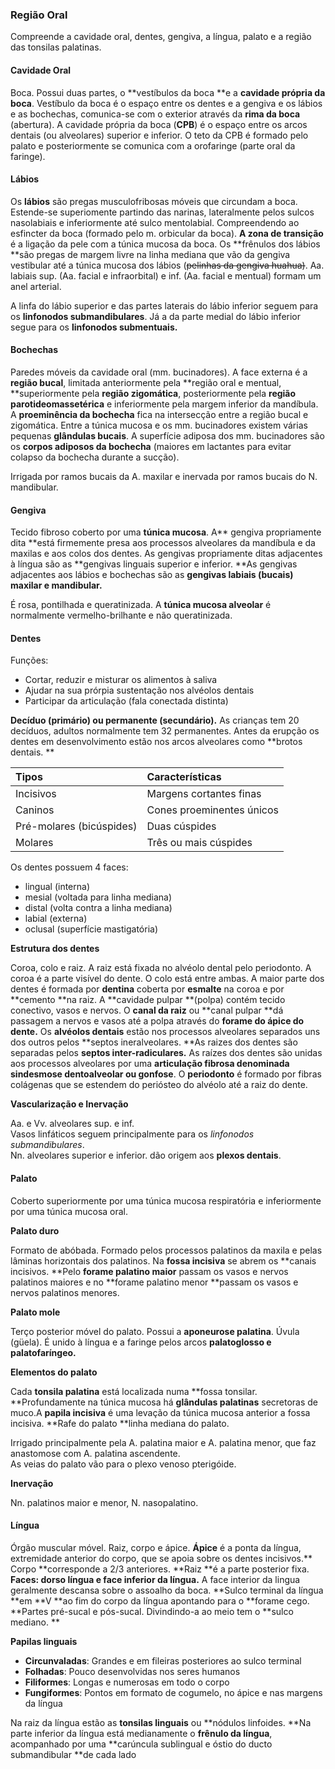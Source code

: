 ### Região Oral

Compreende a cavidade oral, dentes, gengiva, a língua, palato e a região das tonsilas palatinas.

#### Cavidade Oral

Boca. Possui duas partes, o **vestíbulos da boca **e a **cavidade própria da boca**. Vestíbulo da boca é o espaço entre os dentes  e a gengiva e os lábios e as bochechas, comunica-se com o exterior através da **rima da boca** \(abertura\). A cavidade própria da boca \(**CPB**\) é o espaço entre os arcos dentais \(ou alveolares\) superior e inferior. O teto da CPB é formado pelo palato e posteriormente se comunica com a orofaringe \(parte oral da faringe\).

#### Lábios

Os **lábios** são pregas musculofribosas móveis que circundam a boca. Estende-se superiomente partindo das narinas, lateralmente pelos sulcos nasolabiais e inferiormente até sulco mentolabial. Compreendendo ao esfincter da boca \(formado pelo m. orbicular da boca\). **A zona de transição** é a ligação da pele com a túnica mucosa da boca. Os **frênulos dos lábios **são pregas de margem livre na linha mediana que vão da gengiva vestibular até a túnica mucosa dos lábios \(~~pelinhas da gengiva huahua\)~~. Aa. labiais sup. \(Aa. facial e infraorbital\) e inf. \(Aa. facial e mentual\) formam um anel arterial.

A linfa do lábio superior e das partes laterais do lábio inferior seguem para os **linfonodos submandibulares**. Já a da parte medial do lábio inferior segue para os **linfonodos submentuais.**

#### Bochechas

Paredes móveis da cavidade oral \(mm. bucinadores\). A face externa é a **região bucal**, limitada anteriormente pela **região oral e mentual, **superiormente pela **região zigomática**, posteriormente pela **região parotideomassetérica** e inferiormente pela margem inferior da mandíbula. A **proeminência da bochecha** fica na intersecção entre a região bucal e zigomática. Entre a túnica mucosa e os mm. bucinadores existem várias pequenas **glândulas bucais**. A superfície adiposa dos mm. bucinadores são os **corpos adiposos da bochecha** \(maiores em lactantes para evitar colapso da bochecha durante a sucção\).

Irrigada por ramos bucais da A. maxilar e inervada por ramos bucais do N. mandibular.

#### Gengiva

Tecido fibroso coberto por uma **túnica mucosa**. A** gengiva propriamente dita **está firmemente presa aos processos alveolares da mandíbula e da maxilas e aos colos dos dentes. As gengivas propriamente ditas adjacentes à língua são as **gengivas linguais superior e inferior. **As gengivas adjacentes aos lábios e bochechas são as **gengivas labiais \(bucais\) maxilar e mandibular.**

É rosa, pontilhada e queratinizada. A **túnica mucosa alveolar** é normalmente vermelho-brilhante e não queratinizada.

#### Dentes

Funções:

* Cortar, reduzir e misturar os alimentos à saliva
* Ajudar na sua prórpia sustentação nos alvéolos dentais
* Participar da articulação \(fala conectada distinta\)

**Decíduo \(primário\) ou permanente \(secundário\).** As crianças tem 20 decíduos, adultos normalmente tem 32 permanentes. Antes da erupção os dentes em desenvolvimento estão nos arcos alveolares como **brotos dentais. **

| **Tipos** | **Características** |
| :--- | :--- |
| Incisivos | Margens cortantes finas |
| Caninos | Cones proeminentes únicos |
| Pré-molares \(bicúspides\) | Duas cúspides |
| Molares | Três ou mais cúspides |

Os dentes possuem 4 faces:

* lingual \(interna\)
* mesial \(voltada para linha mediana\)
* distal \(volta contra a linha mediana\)
* labial \(externa\)
* oclusal \(superfície mastigatória\)

**Estrutura dos dentes**

Coroa, colo e raiz. A raiz está fixada no alvéolo dental pelo periodonto. A coroa é a parte visível do dente. O colo está entre ambas. A maior parte dos dentes é formada por **dentina** coberta por **esmalte** na coroa e por **cemento **na raiz. A **cavidade pulpar **\(polpa\) contém tecido conectivo, vasos e nervos. O **canal da raiz** ou **canal pulpar **dá passagem a nervos e vasos até a polpa através do **forame do ápice do dente.** Os **alvéolos dentais** estão nos processos alveolares separados uns dos outros pelos **septos ineralveolares. **As raizes dos dentes são separadas pelos **septos inter-radiculares.** As raízes dos dentes são unidas aos processos alveolares por uma **articulação fibrosa denominada sindesmose dentoalveolar ou gonfose**. O **periodonto** é formado por fibras colágenas que se estendem do periósteo do alvéolo até a raiz do dente.

**Vascularização e Inervação**

Aa. e Vv. alveolares sup. e inf.  
Vasos linfáticos seguem principalmente para os _linfonodos submandibulares_.  
Nn. alveolares superior e inferior. dão origem aos **plexos dentais**.

#### Palato

Coberto superiormente por uma túnica mucosa respiratória e inferiormente por uma túnica mucosa oral.

**Palato duro**

Formato de abóbada. Formado pelos processos palatinos da maxila e pelas lâminas horizontais dos palatinos. Na **fossa incisiva** se abrem os **canais incisivos. **Pelo **forame palatino maior** passam os vasos e nervos palatinos maiores e no **forame palatino menor **passam os vasos e nervos palatinos menores.

**Palato mole**

Terço posterior móvel do palato. Possui a **aponeurose palatina**. Úvula \(güela\). É unido à língua e a faringe pelos arcos **palatoglosso e palatofaríngeo.**

**Elementos do palato**

Cada **tonsila palatina** está localizada numa **fossa tonsilar. **Profundamente na túnica mucosa há **glândulas palatinas** secretoras de muco.A **papila incisiva** é uma levação da túnica mucosa anterior a fossa incisiva. **Rafe do palato **linha mediana do palato.

Irrigado principalmente pela A. palatina maior e A. palatina menor, que faz anastomose com A. palatina ascendente.  
As veias do palato vão para o plexo venoso pterigóide.

**Inervação**

Nn. palatinos maior e menor, N. nasopalatino.

#### Língua

Órgão muscular móvel. Raiz, corpo e ápice. **Ápice** é a ponta da língua, extremidade anterior do corpo, que se apoia sobre os dentes incisivos.** Corpo **corresponde a 2/3 anteriores. **Raiz **é a parte posterior fixa. **Faces: dorso língua e face inferior da língua.** A face interior da lingua geralmente descansa sobre o assoalho da boca. **Sulco terminal da língua **em **V **ao fim do corpo da língua apontando para o **forame cego. **Partes pré-sucal e pós-sucal. Divindindo-a ao meio tem o **sulco mediano. **

**Papilas linguais**

* **Circunvaladas**: Grandes e em fileiras posteriores ao sulco terminal
* **Folhadas**: Pouco desenvolvidas nos seres humanos
* **Filiformes**: Longas e numerosas em todo o corpo
* **Fungiformes**: Pontos em formato de cogumelo, no ápice e nas margens da língua

Na raiz da língua estão as **tonsilas linguais** ou **nódulos linfoides. **Na parte inferior da língua está medianamente o **frênulo da língua**, acompanhado por uma **carúncula sublingual e óstio do ducto submandibular **de cada lado


